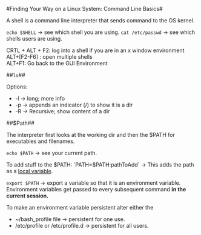 #Finding Your Way on a Linux System: Command Line Basics#

A shell is a command line interpreter that sends command to the OS kernel.

`echo $SHELL` -> see which shell you are using.
`cat /etc/passwd` -> see which shells users are using.

CRTL + ALT + F2: log into a shell if you are in an x window environment  
ALT+[F2-F6] : open multiple shells  
ALT+F1: Go back to the GUI Environment  

##`ls`##

Options:

* -l -> long; more info
* -p -> appends an indicator (/) to show it is a dir
* -R -> Recursive; show content of a dir

##$Path##

The interpreter first looks at the working dir and then the $PATH for executables and filenames.

`echo $PATH` -> see your current path.

To add stuff to the $PATH:
`PATH=$PATH:pathToAdd` -> This adds the path as a [local variable](http://unix.stackexchange.com/questions/56444/how-do-i-set-an-environment-variable-on-the-command-line-and-have-it-appear-in-c).

`export $PATH` -> export a variable so that it is an environment variable. Environment variables get passed to every subsequent command **in the current session.**  

To make an environment variable persistent alter either the 
* ~/bash_profile file -> persistent for one use.
* /etc/profile or /etc/profile.d -> persistent for all users.

